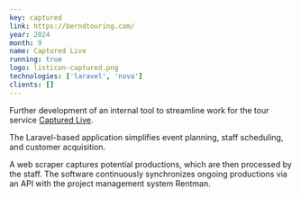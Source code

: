 ```yaml
---
key: captured
link: https://berndtouring.com/
year: 2024
month: 9
name: Captured Live 
running: true
logo: listicon-captured.png
technologies: ['laravel', 'nova']
clients: []
---
```


Further development of an internal tool to streamline work for the tour service [Captured Live](https://berndtouring.com/).

The Laravel-based application simplifies event planning, staff scheduling, and customer acquisition.

A web scraper captures potential productions, which are then processed by the staff. The software continuously synchronizes ongoing productions via an API with the project management system Rentman.